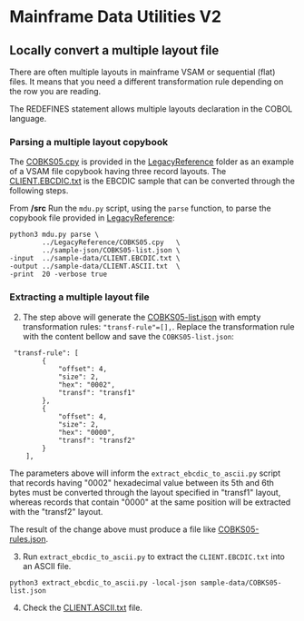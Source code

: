 # Mainframe Data Utilities V2

## Locally convert a multiple layout file

There are often multiple layouts in mainframe VSAM or sequential (flat) files. It means that you need a different transformation rule depending on the row you are reading.

The REDEFINES statement allows multiple layouts declaration in the COBOL language.

### Parsing a multiple layout copybook

The [COBKS05.cpy](/LegacyReference/COBKS05.cpy) is provided in the [LegacyReference](/LegacyReference/) folder as an example of a VSAM file copybook having three record layouts. The [CLIENT.EBCDIC.txt](sample-data/CLIENT.EBCDIC.txt) is the EBCDIC sample that can be converted through the following steps.

From **/src** Run the `mdu.py` script, using the `parse` function, to parse the copybook file provided in [LegacyReference](/LegacyReference):

```
python3 mdu.py parse \
        ../LegacyReference/COBKS05.cpy   \
        ../sample-json/COBKS05-list.json \
-input  ../sample-data/CLIENT.EBCDIC.txt \
-output ../sample-data/CLIENT.ASCII.txt  \
-print  20 -verbose true
```

### Extracting a multiple layout file

2. The step above will generate the [COBKS05-list.json](sample-data/COBKS05-list.json) with empty transformation rules: `"transf-rule"=[],`. Replace the transformation rule with the content bellow and save the `COBKS05-list.json`:

```
 "transf-rule": [
        {
            "offset": 4,
            "size": 2,
            "hex": "0002",
            "transf": "transf1"
        },
        {
            "offset": 4,
            "size": 2,
            "hex": "0000",
            "transf": "transf2"
        }
    ],
```

The parameters above will inform the `extract_ebcdic_to_ascii.py` script that records having "0002" hexadecimal value between its 5th and 6th bytes must be converted through the layout specified in "transf1" layout, whereas records that contain "0000" at the same position will be extracted with the "transf2" layout.

The result of the change above must produce a file like [COBKS05-rules.json](sample-data/COBKS05-rules.json).

3. Run `extract_ebcdic_to_ascii.py` to extract the `CLIENT.EBCDIC.txt` into an ASCII file.

```
python3 extract_ebcdic_to_ascii.py -local-json sample-data/COBKS05-list.json
```

4. Check the [CLIENT.ASCII.txt](sample-data/CLIENT.ASCII.txt) file.